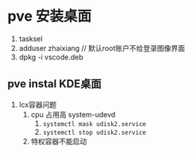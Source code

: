 # pve 安装桌面
1. tasksel
2. adduser zhaixiang  // 默认root账户不给登录图像界面
3. dpkg -i vscode.deb

## pve instal KDE桌面
1. lcx容器问题
   1. cpu 占用高 system-udevd
      1. `systemctl mask udisk2.service`
      2. `systemctl stop udisk2.service`
   2. 特权容器不能启动